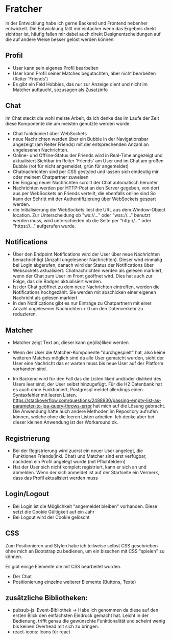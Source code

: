 # Fratcher
In der Entwicklung habe ich gerne Backend und Frontend nebenher entwickelt. Die Entwicklung fällt mir einfacher wenn das Ergebnis direkt sichtbar ist, häufig fallen mir dabei auch direkt Designentscheidungen auf die auf andere Weise besser gelöst werden können.

## Profil
- User kann sein eigenes Profil bearbeiten
- User kann Profil seiner Matches begutachten, aber nicht bearbeiten (Reiter 'Friends')
- Es gibt ein Feld Hobbies, das nur zur Anzeige dient und nicht im Matcher auftaucht, sozusagen als Zusatzinfo  

## Chat
Im Chat steckt die wohl meiste Arbeit, da ich denke das im Laufe der Zeit diese Komponente die am meisten genutzte werden würde.
- Chat funktioniert über WebSockets
- neue Nachrichten werden über ein Bubble in der Navigationsbar angezeigt (am Reiter Friends) mit der entsprechenden Anzahl an ungelesenen 	Nachrichten.
- Online- und Offline-Status der Friends wird in Real-Time angezeigt und aktualisiert
	Sichtbar im Reiter 'Friends' am User und im Chat am großen Bubble (rot für nicht angemeldet, grün für angemeldet)
- Chatnachrichten sind per CSS gestyled und lassen sich eindeutig mir oder meinem Chatpartner zuweisen
- bei Eingang neuer Nachrichten scrollt der Chat automatisch herunter
- Nachrichten werden per HTTP-Post an den Server gegeben, von dort aus per WebSockets an Friends verteilt, die ebenfalls online sind
	So kann der Schritt mit der Authentifizierung über WebSockets gespart werden.
- die Initialisierung der WebSockets liest die URL aus dem Window-Object location. Zur Unterscheidung ob "ws://..." oder "wss://..." benutzt werden muss, wird unterschieden ob die Seite per "http://..." oder "https://..." aufgerufen wurde.  

## Notifications
- Über den Endpoint Notifications wird der User über neue Nachrichten benachrichtigt (Anzahl ungelesener Nachrichten).
	Dieser wird einmalig bei Login abgerufen, danach wird der Status der Notifications über Websockets aktualisiert.
	Chatnachrichten werden als gelesen markiert, wenn der Chat zum User im Front geöffnet wird.
	Dies hat auch zur Folge, das die Badges aktualisiert werden.
- Ist der Chat geöffnet zu dem neue Nachrichten eintreffen, werden die Notifications hochgezählt. Sie werden mit abschicken einer eigenen Nachricht als gelesen markiert
- In den Notifications gibt es nur Einträge zu Chatpartnern mit einer Anzahl ungelesener Nachrichten > 0 um den Datenverkehr zu reduzieren.
	
## Matcher
- Matcher zeigt Text an, dieser kann ge(dis)liked werden
- Wenn der User die Matcher-Komponente "durchgespielt" hat, also keine weiteren Matches möglich sind da alle User gematcht wurden, sieht der User eine Nachricht das er warten muss bis neue User auf der Platform vorhanden sind.
 
- Im Backend wird für den Fall das die Listen liked und/oder disliked des Users leer sind, der User selbst hinzugefügt. Für die H2 Datenbank hat es auch ohne Funktioniert, Postgresql meldet allerdings einen Syntaxfehler mit leeren Listen. 
https://stackoverflow.com/questions/2488930/passing-empty-list-as-parameter-to-jpa-query-throws-error hat mich auf die Lösung gebracht.
Die Anwendung hätte auch andere Methoden im Repository aufrufen können, welche ohne die leeren Listen arbeiten. Ich denke aber bei dieser kleinen Anwendung ist der Workaround ok.

## Registrierung
- Bei der Registrierung wird zuerst ein neuer User angelegt, die Funktionen Friends(inkl. Chat) und Matcher sind erst verfügbar, nachdem ein Profil angelegt wurde (mit Pflichfeldern)
- Hat der User sich nicht komplett registriert, kann er sich an und abmelden. Wenn der sich anmeldet ist auf der Startseite ein Vermerk, dass das Profil aktualisiert werden muss

## Login/Logout
- Bei Login ist die Möglichkeit "angemeldet bleiben" vorhanden. Diese setzt die Cookie Gültigkeit auf ein Jahr
- Bei Logout wird der Cookie gelöscht

## CSS
Zum Positionieren und Stylen habe ich teilweise selbst CSS geschrieben ohne mich an Bootstrap zu bedienen,
um ein bisschen mit CSS "spielen" zu können.

Es gibt einige Elemente die mit CSS bearbeitet wurden. 
- Der Chat
- Positionierung einzelne weiterer Elemente (Buttons, Texte)

## zusätzliche Bibliotheken:
- pubsub-js: Event-Bibliothek -> Habe ich genommen da diese auf den ersten Blick den einfachsten Eindruck gemacht hat.
	Leicht in der Bedienung, trifft genau die gewünschte Funktionalität und scheint wenig bis keinen Overhead mit sich zu bringen. 
- react-icons: Icons für react